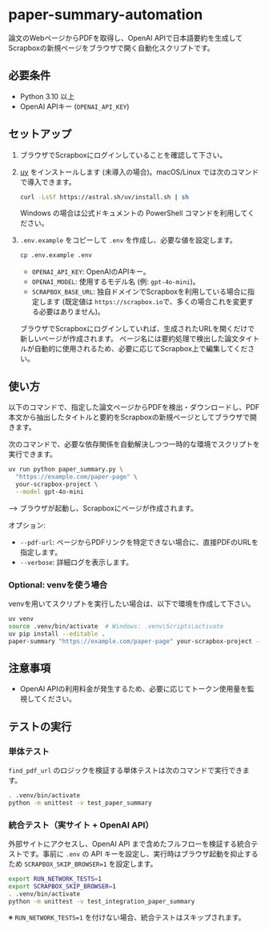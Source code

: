 # paper-summary-automation

論文のWebページからPDFを取得し、OpenAI APIで日本語要約を生成してScrapboxの新規ページをブラウザで開く自動化スクリプトです。

## 必要条件

- Python 3.10 以上
- OpenAI APIキー (`OPENAI_API_KEY`)

## セットアップ

1. ブラウザでScrapboxにログインしていることを確認して下さい。
2. [uv](https://github.com/astral-sh/uv) をインストールします (未導入の場合)。macOS/Linux では次のコマンドで導入できます。
   ```bash
   curl -LsSf https://astral.sh/uv/install.sh | sh
   ```
   Windows の場合は公式ドキュメントの PowerShell コマンドを利用してください。
3. `.env.example` をコピーして `.env` を作成し、必要な値を設定します。
   ```bash
   cp .env.example .env
   ```
   - `OPENAI_API_KEY`: OpenAIのAPIキー。
   - `OPENAI_MODEL`: 使用するモデル名 (例: `gpt-4o-mini`)。
   - `SCRAPBOX_BASE_URL`: 独自ドメインでScrapboxを利用している場合に指定します (既定値は `https://scrapbox.io`で、多くの場合これを変更する必要はありません)。

   ブラウザでScrapboxにログインしていれば、生成されたURLを開くだけで新しいページが作成されます。
   ページ名には要約処理で検出した論文タイトルが自動的に使用されるため、必要に応じてScrapbox上で編集してください。

## 使い方

以下のコマンドで、指定した論文ページからPDFを検出・ダウンロードし、PDF本文から抽出したタイトルと要約をScrapboxの新規ページとしてブラウザで開きます。

次のコマンドで、必要な依存関係を自動解決しつつ一時的な環境でスクリプトを実行できます。
```bash
uv run python paper_summary.py \
  "https://example.com/paper-page" \
  your-scrapbox-project \
  --model gpt-4o-mini
```

--> ブラウザが起動し、Scrapboxにページが作成されます。

オプション:
- `--pdf-url`: ページからPDFリンクを特定できない場合に、直接PDFのURLを指定します。
- `--verbose`: 詳細ログを表示します。

### Optional: venvを使う場合
venvを用いてスクリプトを実行したい場合は、以下で環境を作成して下さい。

```bash
uv venv
source .venv/bin/activate  # Windows: .venv\Scripts\activate
uv pip install --editable .
paper-summary "https://example.com/paper-page" your-scrapbox-project --model gpt-4.1-mini
```

## 注意事項
- OpenAI APIの利用料金が発生するため、必要に応じてトークン使用量を監視してください。

## テストの実行

### 単体テスト

`find_pdf_url` のロジックを検証する単体テストは次のコマンドで実行できます。

```bash
. .venv/bin/activate
python -m unittest -v test_paper_summary
```

### 統合テスト（実サイト + OpenAI API）

外部サイトにアクセスし、OpenAI API まで含めたフルフローを検証する統合テストです。事前に `.env` の API キーを設定し、実行時はブラウザ起動を抑止するため `SCRAPBOX_SKIP_BROWSER=1` を設定します。

```bash
export RUN_NETWORK_TESTS=1
export SCRAPBOX_SKIP_BROWSER=1
. .venv/bin/activate
python -m unittest -v test_integration_paper_summary
```

※ `RUN_NETWORK_TESTS=1` を付けない場合、統合テストはスキップされます。
